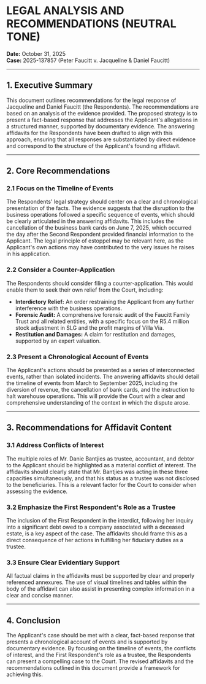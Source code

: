 
# LEGAL ANALYSIS AND RECOMMENDATIONS (NEUTRAL TONE)

**Date:** October 31, 2025  
**Case:** 2025-137857 (Peter Faucitt v. Jacqueline & Daniel Faucitt)  

---

## 1. Executive Summary

This document outlines recommendations for the legal response of Jacqueline and Daniel Faucitt (the Respondents). The recommendations are based on an analysis of the evidence provided. The proposed strategy is to present a fact-based response that addresses the Applicant's allegations in a structured manner, supported by documentary evidence. The answering affidavits for the Respondents have been drafted to align with this approach, ensuring that all responses are substantiated by direct evidence and correspond to the structure of the Applicant's founding affidavit.

---
## 2. Core Recommendations

### 2.1 Focus on the Timeline of Events

The Respondents' legal strategy should center on a clear and chronological presentation of the facts. The evidence suggests that the disruption to the business operations followed a specific sequence of events, which should be clearly articulated in the answering affidavits. This includes the cancellation of the business bank cards on June 7, 2025, which occurred the day after the Second Respondent provided financial information to the Applicant. The legal principle of estoppel may be relevant here, as the Applicant's own actions may have contributed to the very issues he raises in his application.

### 2.2 Consider a Counter-Application

The Respondents should consider filing a counter-application. This would enable them to seek their own relief from the Court, including:

- **Interdictory Relief:** An order restraining the Applicant from any further interference with the business operations.
- **Forensic Audit:** A comprehensive forensic audit of the Faucitt Family Trust and all related entities, with a specific focus on the R5.4 million stock adjustment in SLG and the profit margins of Villa Via.
- **Restitution and Damages:** A claim for restitution and damages, supported by an expert valuation.

### 2.3 Present a Chronological Account of Events

The Applicant's actions should be presented as a series of interconnected events, rather than isolated incidents. The answering affidavits should detail the timeline of events from March to September 2025, including the diversion of revenue, the cancellation of bank cards, and the instruction to halt warehouse operations. This will provide the Court with a clear and comprehensive understanding of the context in which the dispute arose.

---
## 3. Recommendations for Affidavit Content

### 3.1 Address Conflicts of Interest

The multiple roles of Mr. Danie Bantjies as trustee, accountant, and debtor to the Applicant should be highlighted as a material conflict of interest. The affidavits should clearly state that Mr. Bantjies was acting in these three capacities simultaneously, and that his status as a trustee was not disclosed to the beneficiaries. This is a relevant factor for the Court to consider when assessing the evidence.

### 3.2 Emphasize the First Respondent's Role as a Trustee

The inclusion of the First Respondent in the interdict, following her inquiry into a significant debt owed to a company associated with a deceased estate, is a key aspect of the case. The affidavits should frame this as a direct consequence of her actions in fulfilling her fiduciary duties as a trustee.

### 3.3 Ensure Clear Evidentiary Support

All factual claims in the affidavits must be supported by clear and properly referenced annexures. The use of visual timelines and tables within the body of the affidavit can also assist in presenting complex information in a clear and concise manner.

---

## 4. Conclusion

The Applicant's case should be met with a clear, fact-based response that presents a chronological account of events and is supported by documentary evidence. By focusing on the timeline of events, the conflicts of interest, and the First Respondent's role as a trustee, the Respondents can present a compelling case to the Court. The revised affidavits and the recommendations outlined in this document provide a framework for achieving this.
